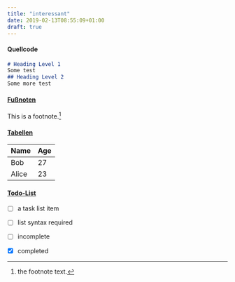 ```yaml
---
title: "interessant"
date: 2019-02-13T08:55:09+01:00
draft: true
---
```



#### Quellcode

 ```md
# Heading Level 1
Some test
## Heading Level 2
Some more test
 ```

#### [Fußnoten](https://gohugo.io/content-management/formats/#blackfriday-extensions)

This is a footnote.[^1]

[^1]: the footnote text.



#### [Tabellen](https://gohugo.io/content-management/formats/#blackfriday-extensions)

   Name | Age
--------|------
    Bob | 27
  Alice | 23

#### [Todo-List](https://gohugo.io/content-management/formats/#task-lists)

- [ ] a task list item
- [ ] list syntax required
- [ ] incomplete
- [x] completed

